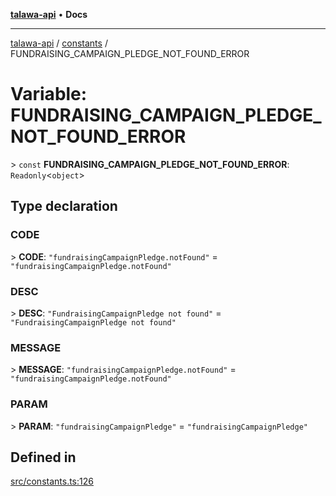 [**talawa-api**](../../README.md) • **Docs**

***

[talawa-api](../../modules.md) / [constants](../README.md) / FUNDRAISING\_CAMPAIGN\_PLEDGE\_NOT\_FOUND\_ERROR

# Variable: FUNDRAISING\_CAMPAIGN\_PLEDGE\_NOT\_FOUND\_ERROR

\> `const` **FUNDRAISING\_CAMPAIGN\_PLEDGE\_NOT\_FOUND\_ERROR**: `Readonly`\<`object`\>

## Type declaration

### CODE

\> **CODE**: `"fundraisingCampaignPledge.notFound"` = `"fundraisingCampaignPledge.notFound"`

### DESC

\> **DESC**: `"FundraisingCampaignPledge not found"` = `"FundraisingCampaignPledge not found"`

### MESSAGE

\> **MESSAGE**: `"fundraisingCampaignPledge.notFound"` = `"fundraisingCampaignPledge.notFound"`

### PARAM

\> **PARAM**: `"fundraisingCampaignPledge"` = `"fundraisingCampaignPledge"`

## Defined in

[src/constants.ts:126](https://github.com/PalisadoesFoundation/talawa-api/blob/790ab2939a7c80eb0ff31afd318f8889a001f225/src/constants.ts#L126)
